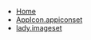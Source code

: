 <!-- docs/_sidebar.md -->
- [Home](/)
- [AppIcon.appiconset](Tutorials/ChatViewTutorial/ChatViewTutorial/Assets.xcassets/AppIcon.appiconset/)
- [lady.imageset](Tutorials/ChatViewTutorial/ChatViewTutorial/Assets.xcassets/lady.imageset/)